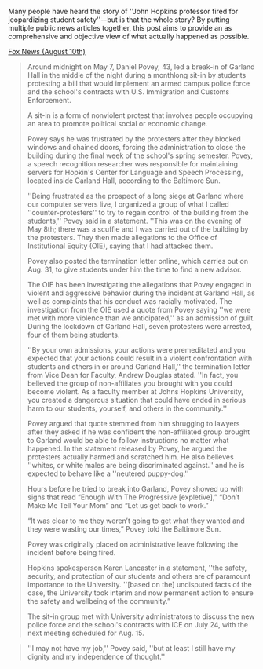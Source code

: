 Many people have heard the story of ''John Hopkins professor fired for jeopardizing student safety''--but is that the whole story? By putting multiple public news articles together, this post aims to provide an as comprehensive and objective view of what actually happened as possible. 

[Fox News (August 10th)](https://www.foxnews.com/us/johns-hopkins-professor-fired-for-attempting-to-sabotage-student-protest)

> Around midnight on May 7, Daniel Povey, 43, led a break-in of Garland Hall in the middle of the night during a monthlong sit-in by students protesting a bill that would implement an armed campus police force and the school's contracts with U.S. Immigration and Customs Enforcement.
> 
> A sit-in is a form of nonviolent protest that involves people occupying an area to promote political social or economic change.
> 
> Povey says he was frustrated by the protesters after they blocked windows and chained doors, forcing the administration to close the building during the final week of the school's spring semester. Povey, a speech recognition researcher was responsible for maintaining servers for Hopkin's Center for Language and Speech Processing, located inside Garland Hall, according to the Baltimore Sun.
>
> ''Being frustrated as the prospect of a long siege at Garland where our computer servers live, I organized a group of what I called ''counter-protesters'' to try to regain control of the building from the students,'' Povey said in a statement. ''This was on the evening of May 8th; there was a scuffle and I was carried out of the building by the protesters. They then made allegations to the Office of Institutional Equity (OIE), saying that I had attacked them.
>
> Povey also posted the termination letter online, which carries out on Aug. 31, to give students under him the time to find a new advisor.
>
> The OIE has been investigating the allegations that Povey engaged in violent and aggressive behavior during the incident at Garland Hall, as well as complaints that his conduct was racially motivated. The investigation from the OIE used a quote from Povey saying ''we were met with more violence than we anticipated,'' as an admission of guilt. During the lockdown of Garland Hall, seven protesters were arrested, four of them being students.
>
> ''By your own admissions, your actions were premeditated and you expected that your actions could result in a violent confrontation with students and others in or around Garland Hall,'' the termination letter from Vice Dean for Faculty, Andrew Douglas stated. ''In fact, you believed the group of non-affiliates you brought with you could become violent. As a faculty member at Johns Hopkins University, you created a dangerous situation that could have ended in serious harm to our students, yourself, and others in the community.''
>
> Povey argued that quote stemmed from him shrugging to lawyers after they asked if he was confident the non-affiliated group brought to Garland would be able to follow instructions no matter what happened.
> In the statement released by Povey, he argued the protesters actually harmed and scratched him. He also believes ''whites, or white males are being discriminated against.'' and he is expected to behave like a ''neutered puppy-dog.''
> 
> Hours before he tried to break into Garland, Povey showed up with signs that read “Enough With The Progressive [expletive],” “Don’t Make Me Tell Your Mom” and “Let us get back to work.”
> 
> “It was clear to me they weren’t going to get what they wanted and they were wasting our times,” Povey told the Baltimore Sun.
> 
> Povey was originally placed on administrative leave following the incident before being fired.
> 
> Hopkins spokesperson Karen Lancaster in a statement, ''the safety, security, and protection of our students and others are of paramount importance to the University. ''[based on the] undisputed facts of the case, the University took interim and now permanent action to ensure the safety and wellbeing of the community.”
> 
> The sit-in group met with University administrators to discuss the new police force and the school's contracts with ICE on July 24, with the next meeting scheduled for Aug. 15.

> ''I may not have my job,'' Povey said, ''but at least I still have my dignity and my independence of thought.''
